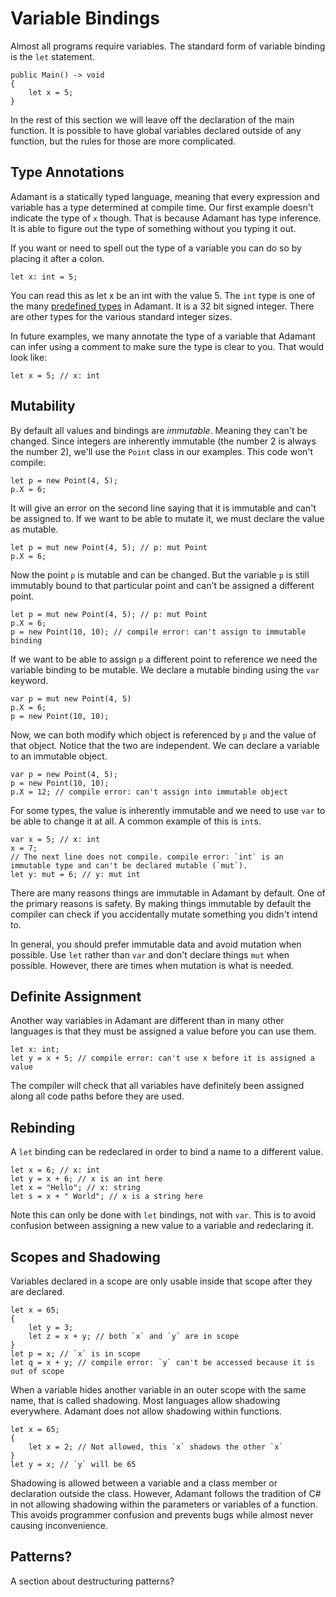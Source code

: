 # Variable Bindings

Almost all programs require variables. The standard form of variable binding is the `let` statement.

    public Main() -> void
    {
        let x = 5;
    }

In the rest of this section we will leave off the declaration of the main function. It is possible to have global variables declared outside of any function, but the rules for those are more complicated.

## Type Annotations

Adamant is a statically typed language, meaning that every expression and variable has a type determined at compile time. Our first example doesn't indicate the type of `x` though. That is because Adamant has type inference. It is able to figure out the type of something without you typing it out.

If you want or need to spell out the type of a variable you can do so by placing it after a colon.

    let x: int = 5;

You can read this as let x be an int with the value 5. The `int` type is one of the many [predefined types](predefined-types.md) in Adamant. It is a 32 bit signed integer. There are other types for the various standard integer sizes.

In future examples, we many annotate the type of a variable that Adamant can infer using a comment to make sure the type is clear to you. That would look like:

    let x = 5; // x: int

## Mutability

By default all values and bindings are *immutable*. Meaning they can't be changed. Since integers are inherently immutable (the number 2 is always the number 2), we'll use the `Point` class in our examples. This code won't compile:

    let p = new Point(4, 5);
    p.X = 6;

It will give an error on the second line saying that it is immutable and can't be assigned to. If we want to be able to mutate it, we must declare the value as mutable.

    let p = mut new Point(4, 5); // p: mut Point
    p.X = 6;

Now the point `p` is mutable and can be changed. But the variable `p` is still immutably bound to that particular point and can't be assigned a different point.

    let p = mut new Point(4, 5); // p: mut Point
    p.X = 6;
    p = new Point(10, 10); // compile error: can't assign to immutable binding

If we want to be able to assign `p` a different point to reference we need the variable binding to be mutable. We declare a mutable binding using the `var` keyword.

    var p = mut new Point(4, 5)
    p.X = 6;
    p = new Point(10, 10);

Now, we can both modify which object is referenced by `p` and the value of that object. Notice that the two are independent. We can declare a variable to an immutable object.

    var p = new Point(4, 5);
    p = new Point(10, 10);
    p.X = 12; // compile error: can't assign into immutable object

For some types, the value is inherently immutable and we need to use `var` to be able to change it at all. A common example of this is `int`s.

    var x = 5; // x: int
    x = 7;
    // The next line does not compile. compile error: `int` is an immutable type and can't be declared mutable (`mut`).
    let y: mut = 6; // y: mut int

There are many reasons things are immutable in Adamant by default. One of the primary reasons is safety. By making things immutable by default the compiler can check if you accidentally mutate something you didn't intend to.

In general, you should prefer immutable data and avoid mutation when possible. Use `let` rather than `var` and don't declare things `mut` when possible. However, there are times when mutation is what is needed.

## Definite Assignment

Another way variables in Adamant are different than in many other languages is that they must be assigned a value before you can use them.

    let x: int;
    let y = x + 5; // compile error: can't use x before it is assigned a value

The compiler will check that all variables have definitely been assigned along all code paths before they are used.

## Rebinding

A `let` binding can be redeclared in order to bind a name to a different value.

    let x = 6; // x: int
    let y = x + 6; // x is an int here
    let x = "Hello"; // x: string
    let s = x + " World"; // x is a string here

Note this can only be done with `let` bindings, not with `var`. This is to avoid confusion between assigning a new value to a variable and redeclaring it.

## Scopes and Shadowing

Variables declared in a scope are only usable inside that scope after they are declared.

    let x = 65;
    {
        let y = 3;
        let z = x + y; // both `x` and `y` are in scope
    }
    let p = x; // `x` is in scope
    let q = x + y; // compile error: `y` can't be accessed because it is out of scope

When a variable hides another variable in an outer scope with the same name, that is called shadowing. Most languages allow shadowing everywhere. Adamant does not allow shadowing within functions.

    let x = 65;
    {
        let x = 2; // Not allowed, this `x` shadows the other `x`
    }
    let y = x; // `y` will be 65

Shadowing is allowed between a variable and a class member or declaration outside the class. However, Adamant follows the tradition of C# in not allowing shadowing within the parameters or variables of a function. This avoids programmer confusion and prevents bugs while almost never causing inconvenience.

## Patterns?

A section about destructuring patterns?
